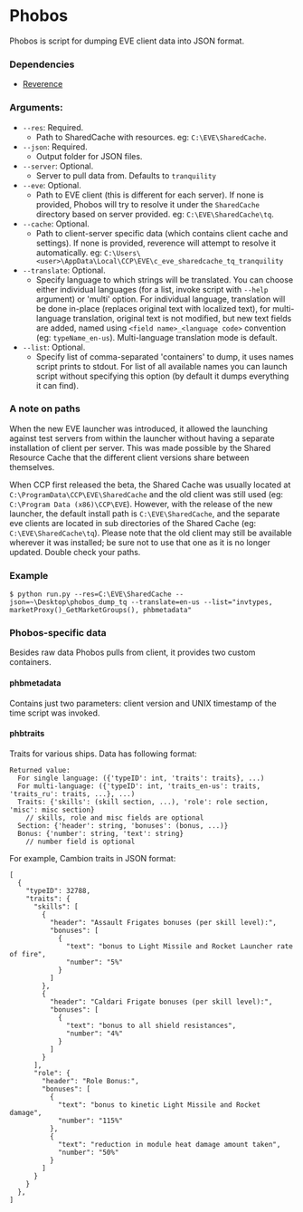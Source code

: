 # Phobos
Phobos is script for dumping EVE client data into JSON format.

### Dependencies

* [Reverence](https://github.com/ntt/reverence)

### Arguments:

* `--res`: Required.
     * Path to SharedCache with resources. eg: `C:\EVE\SharedCache`.
* `--json`: Required.
    * Output folder for JSON files.
* `--server`: Optional.
    * Server to pull data from. Defaults to `tranquility`
* `--eve`: Optional.
    * Path to EVE client (this is different for each server). If none is provided, Phobos will try to resolve it under the `SharedCache` directory based on server provided. eg: `C:\EVE\SharedCache\tq`.
* `--cache`: Optional.
    * Path to client-server specific data (which contains client cache and settings). If none is provided, reverence will attempt to resolve it automatically. eg: `C:\Users\<user>\AppData\Local\CCP\EVE\c_eve_sharedcache_tq_tranquility`
* `--translate`: Optional.
    * Specify language to which strings will be translated. You can choose either individual languages (for a list, invoke script with `--help` argument) or 'multi' option. For individual language, translation will be done in-place (replaces original text with localized text), for multi-language translation, original text is not modified, but new text fields are added, named using `<field name>_<language code>` convention (eg: `typeName_en-us`). Multi-language translation mode is default.
* `--list`: Optional.
    * Specify list of comma-separated 'containers' to dump, it uses names script prints to stdout. For list of all available names you can launch script without specifying this option (by default it dumps everything it can find).

### A note on paths
When the new EVE launcher was introduced, it allowed the launching against test servers from within the launcher without having a separate installation of client per server. This was made possible by the Shared Resource Cache that the different client versions share between themselves.

When CCP first released the beta, the Shared Cache was usually located at `C:\ProgramData\CCP\EVE\SharedCache` and the old client was still used (eg: `C:\Program Data (x86)\CCP\EVE`). However, with the release of the new launcher, the default install path is `C:\EVE\SharedCache`, and the separate eve clients are located in sub directories of the Shared Cache (eg: `C:\EVE\SharedCache\tq`). Please note that the old client may still be available wherever it was installed; be sure not to use that one as it is no longer updated. Double check your paths.

### Example

    $ python run.py --res=C:\EVE\SharedCache --json=~\Desktop\phobos_dump_tq --translate=en-us --list="invtypes, marketProxy()_GetMarketGroups(), phbmetadata"

### Phobos-specific data
Besides raw data Phobos pulls from client, it provides two custom containers.

#### phbmetadata
Contains just two parameters: client version and UNIX timestamp of the time script was invoked.

#### phbtraits
Traits for various ships. Data has following format:

    Returned value:
      For single language: ({'typeID': int, 'traits': traits}, ...)
      For multi-language: ({'typeID': int, 'traits_en-us': traits, 'traits_ru': traits, ...}, ...)
      Traits: {'skills': (skill section, ...), 'role': role section, 'misc': misc section}
        // skills, role and misc fields are optional
      Section: {'header': string, 'bonuses': (bonus, ...)}
      Bonus: {'number': string, 'text': string}
        // number field is optional

For example, Cambion traits in JSON format:

    [
      {
        "typeID": 32788,
        "traits": {
          "skills": [
            {
              "header": "Assault Frigates bonuses (per skill level):",
              "bonuses": [
                {
                  "text": "bonus to Light Missile and Rocket Launcher rate of fire",
                  "number": "5%"
                }
              ]
            },
            {
              "header": "Caldari Frigate bonuses (per skill level):",
              "bonuses": [
                {
                  "text": "bonus to all shield resistances",
                  "number": "4%"
                }
              ]
            }
          ],
          "role": {
            "header": "Role Bonus:",
            "bonuses": [
              {
                "text": "bonus to kinetic Light Missile and Rocket damage",
                "number": "115%"
              },
              {
                "text": "reduction in module heat damage amount taken",
                "number": "50%"
              }
            ]
          }
        }
      },
    ]
